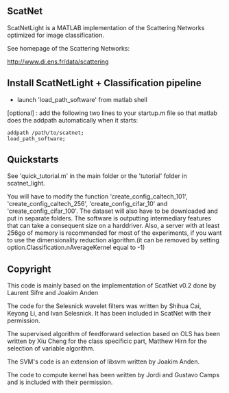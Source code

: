 ScatNet
-------

ScatNetLight is a MATLAB implementation of the Scattering Networks optimized for image classification.

See homepage of the Scattering Networks:

http://www.di.ens.fr/data/scattering


Install ScatNetLight + Classification pipeline
---------------

- launch 'load_path_software' from matlab shell

[optional] : add the following two lines to your startup.m file
so that matlab does the addpath automatically when it starts: 


    addpath /path/to/scatnet;
    load_path_software;

Quickstarts
-----------

See 'quick_tutorial.m' in the main folder or the 'tutorial' folder in scatnet_light.

You will have to modify the function 'create_config_caltech_101', 'create_config_caltech_256', 'create_config_cifar_10' and 'create_config_cifar_100'. The dataset will also have to be downloaded and put in separate folders. The software is outputting intermediary features that can take a consequent size on a harddriver. Also, a server with at least 256go of memory is recommended for most of the experiments, if you want to use the dimensionality reduction algorithm.(it can be removed by setting option.Classification.nAverageKernel equal to -1)

Copyright
----------

This code is mainly based on the implementation of ScatNet v0.2 done by Laurent Sifre and Joakim Anden

The code for the Selesnick wavelet filters was written by Shihua Cai, Keyong Li, and Ivan Selesnick. It has been included in ScatNet with their permission.

The supervised algorithm of feedforward selection based on OLS has been written by Xiu Cheng for the class specificic part, Matthew Hirn for the selection of variable algorithm.

The SVM's code is an extension of libsvm written by Joakim Anden.

The code to compute kernel has been written by Jordi and Gustavo Camps and is included with their permission.

